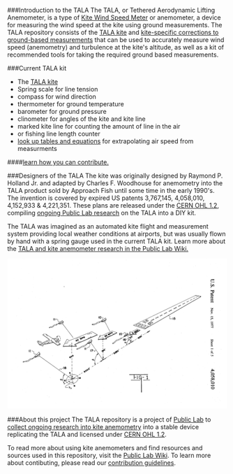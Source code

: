 ###Introduction to the TALA
The TALA, or Tethered Aerodynamic Lifting Anemometer, is a type of [Kite Wind Speed Meter](../Kite-Wind-Speed-Meter) or anemometer, a device for measuring the wind speed at the kite using ground measurements. The TALA repository consists of the [TALA kite](TALA_Kite) and [kite-specific corrections to ground-based measurements](TALA_Measurement) that can be used to accurately measure wind speed (anemometry) and turbulence at the kite's altitude, as well as a kit of recommended tools for taking the required ground based measurements.
 
###Current TALA kit 
* The [TALA kite](TALA_Kite)
* Spring scale for line tension
* compass for wind direction
* thermometer for ground temperature
* barometer for ground pressure
* clinometer for angles of the kite and kite line
* marked kite line for counting the amount of line in the air
 * or fishing line length counter 
* [look up tables and equations](TALA_Measurement) for extrapolating air speed from measurments

####[learn how you can contribute.](contributing.md)

###Designers of the TALA
The kite was originally designed by Raymond P. Holland Jr. and adapted by Charles F. Woodhouse for anemometry into the TALA product sold by Approach Fish until some time in the early 1990's. The invention is covered by expired US patents 3,767,145, 4,058,010, 4,152,933 & 4,221,351.
	These plans are released under the [CERN OHL 1.2](LICENSE.MD), compiling [ongoing Public Lab research](www.publiclab.org/wiki/kite-anemometers) on the TALA into a DIY kit.
	
The TALA was imagined as an automated kite flight and measurement system providing local weather conditions at airports, but was usually flown by hand with a spring gauge used in the current TALA kit. Learn more about the [TALA and kite anemometer research in the Public Lab Wiki.](https://publiclab.org/wiki/kite-anemometers)

![TALAs at an airport](pics/US4058010-1.png)

###About this project
The TALA repository is a project of [Public Lab](www.publiclab.org) to [collect ongoing research into kite anemometry](www.publiclab.org/tag/kite-anemometer) into a stable device replicating the TALA and licensed under [CERN OHL 1.2](LiCENSE.md).

To read more about using kite anemometers and find resources and sources used in this repository, visit the [Public Lab Wiki](publiclab.org/wiki/kite-anemometers). To learn more about contibuting, please read our [contribution guidelines](contributing.md).


